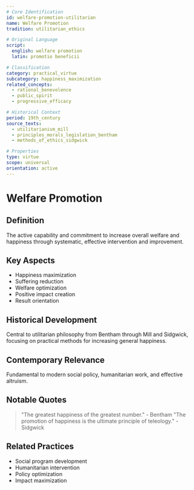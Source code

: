 ```yaml
---
# Core Identification
id: welfare-promotion-utilitarian
name: Welfare Promotion
tradition: utilitarian_ethics

# Original Language
script:
  english: welfare promotion
  latin: promotio beneficii

# Classification
category: practical_virtue
subcategory: happiness_maximization
related_concepts:
  - rational_benevolence
  - public_spirit
  - progressive_efficacy

# Historical Context
period: 19th_century
source_texts:
  - utilitarianism_mill
  - principles_morals_legislation_bentham
  - methods_of_ethics_sidgwick

# Properties
type: virtue
scope: universal
orientation: active
---
```


# Welfare Promotion

## Definition
The active capability and commitment to increase overall welfare and happiness through systematic, effective intervention and improvement.

## Key Aspects
- Happiness maximization
- Suffering reduction
- Welfare optimization
- Positive impact creation
- Result orientation

## Historical Development
Central to utilitarian philosophy from Bentham through Mill and Sidgwick, focusing on practical methods for increasing general happiness.

## Contemporary Relevance
Fundamental to modern social policy, humanitarian work, and effective altruism.

## Notable Quotes
> "The greatest happiness of the greatest number." - Bentham
> "The promotion of happiness is the ultimate principle of teleology." - Sidgwick

## Related Practices
- Social program development
- Humanitarian intervention
- Policy optimization
- Impact maximization